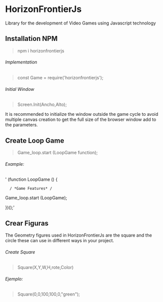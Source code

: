 # HorizonFrontierJs

Library for the development of Video Games using Javascript technology

## Installation NPM

>npm i horizonfrontierjs


###### Implementation

>const Game = require('horizonfrontierjs');

###### Initial Window

>Screen.Init(Ancho,Alto);

It is recommended to initialize the window outside the game cycle to avoid multiple canvas creation
to get the full size of the browser window add to the parameters.

## Create Loop Game

>Game_loop.start (LoopGame function);

###### Example:
'
(function LoopGame () {

      / *Game Features* /
      
Game_loop.start (LoopGame);

})();'

## Crear Figuras

The Geometry figures used in HorizonFrontierJs are the square and the circle these can use
in different ways in your project.

###### Create Square

>Square(X,Y,W,H,rote,Color)

###### Ejemplo:
	
>Square(0,0,100,100,0,"green");







